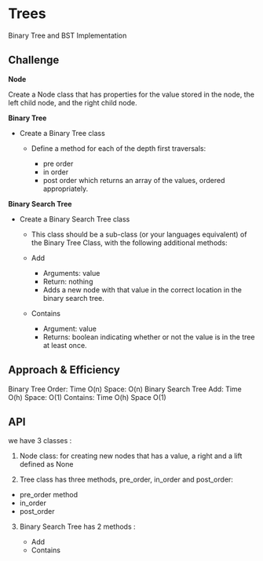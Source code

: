 # Trees

Binary Tree and BST Implementation

## Challenge

**Node**

Create a Node class that has properties for the value stored in the node, the left child node, and the right child node.

**Binary Tree**

* Create a Binary Tree class


  * Define a method for each of the depth first traversals:


    * pre order
    * in order
    * post order which returns an array of the values, ordered     appropriately.


**Binary Search Tree**


* Create a Binary Search Tree class


  * This class should be a sub-class (or your languages equivalent) of the Binary Tree Class, with the following additional methods:


  * Add


    * Arguments: value
    * Return: nothing
    * Adds a new node with that value in the correct location in the binary search tree.


  * Contains



    * Argument: value
    * Returns: boolean indicating whether or not the value is in the tree at least once.


## Approach & Efficiency


Binary Tree
Order: Time O(n) Space: O(n)
Binary Search Tree
Add: Time O(h) Space: O(1)
Contains: Time O(h) Space O(1)


## API


we have 3 classes :


1. Node class: for creating new nodes that has a value, a right and a lift defined as None


2. Tree class has three methods, pre_order, in_order and post_order:


* pre_order method
* in_order
* post_order


3. Binary Search Tree has 2 methods :


   * Add
   * Contains